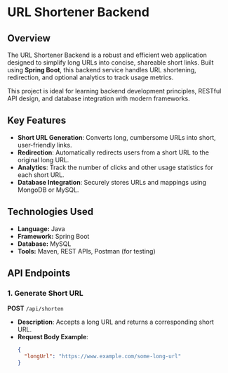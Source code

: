 # URL Shortener Backend  

## Overview  
The URL Shortener Backend is a robust and efficient web application designed to simplify long URLs into concise, shareable short links. Built using **Spring Boot**, this backend service handles URL shortening, redirection, and optional analytics to track usage metrics.  

This project is ideal for learning backend development principles, RESTful API design, and database integration with modern frameworks.  

## Key Features  
- **Short URL Generation**: Converts long, cumbersome URLs into short, user-friendly links.  
- **Redirection**: Automatically redirects users from a short URL to the original long URL.  
- **Analytics**: Track the number of clicks and other usage statistics for each short URL.  
- **Database Integration**: Securely stores URLs and mappings using MongoDB or MySQL.  

## Technologies Used  
- **Language:** Java  
- **Framework:** Spring Boot  
- **Database:**  MySQL  
- **Tools:** Maven, REST APIs, Postman (for testing)  

## API Endpoints  
### 1. Generate Short URL  
**POST** `/api/shorten`  
- **Description**: Accepts a long URL and returns a corresponding short URL.  
- **Request Body Example**:  
  ```json
  {  
    "longUrl": "https://www.example.com/some-long-url"  
  }  
